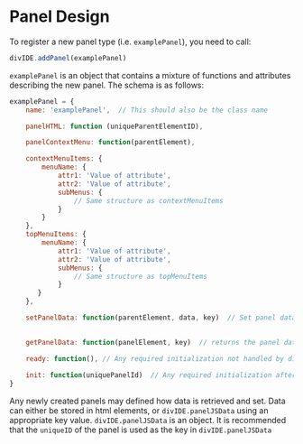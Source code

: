 # Panel Design

To register a new panel type (i.e. `examplePanel`), you need to call:

```javascript
divIDE.addPanel(examplePanel)
```

`examplePanel` is an object that contains a mixture of functions and 
attributes describing the new panel. The schema is as follows:

```javascript
examplePanel = {
    name: 'examplePanel',  // This should also be the class name

    panelHTML: function (uniqueParentElementID),

    panelContextMenu: function(parentElement), 

    contextMenuItems: {
        menuName: {
            attr1: 'Value of attribute',
            attr2: 'Value of attribute',
            subMenus: {
                // Same structure as contextMenuItems
            }
        }
    },
    topMenuItems: {
        menuName: {
            attr1: 'Value of attribute',
            attr2: 'Value of attribute',
            subMenus: {
                // Same structure as topMenuItems
            }
       } 
    },

    setPanelData: function(parentElement, data, key)  // Set panel data of `parentElement` with `key` equal to `data`
                                                                                      // This function is called by divIDE.onLinkDataChange function

    getPanelData: function(panelElement, key)  // returns the panel data with this `key`

    ready: function(), // Any required initialization not handled by divIDE called after panel registration
    
    init: function(uniquePanelId)  // Any required initialization after a panel of this type is actually created
}
```

Any newly created panels may defined how data is retrieved and set. Data can either be stored in html elements, or `divIDE.panelJSData` using an appropriate key value. `divIDE.panelJSData` is an object. It is recommended that the `uniqueID` of the panel is used as the key in `divIDE.panelJSData`